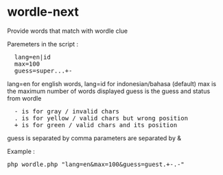 # wordle-next
Provide words that match with wordle clue

Paremeters in the script :
<pre>
  lang=en|id
  max=100
  guess=super...+-
</pre>

lang=en for english words, lang=id for indonesian/bahasa (default)
max is the maximum number of words displayed
guess is the guess and status from wordle
<pre>
  - is for gray / invalid chars
  . is for yellow / valid chars but wrong position
  + is for green / valid chars and its position
</pre>

guess is separated by comma
parameters are separated by &

Example :
<pre>
php wordle.php "lang=en&max=100&guess=guest.+-.-"
</pre>
